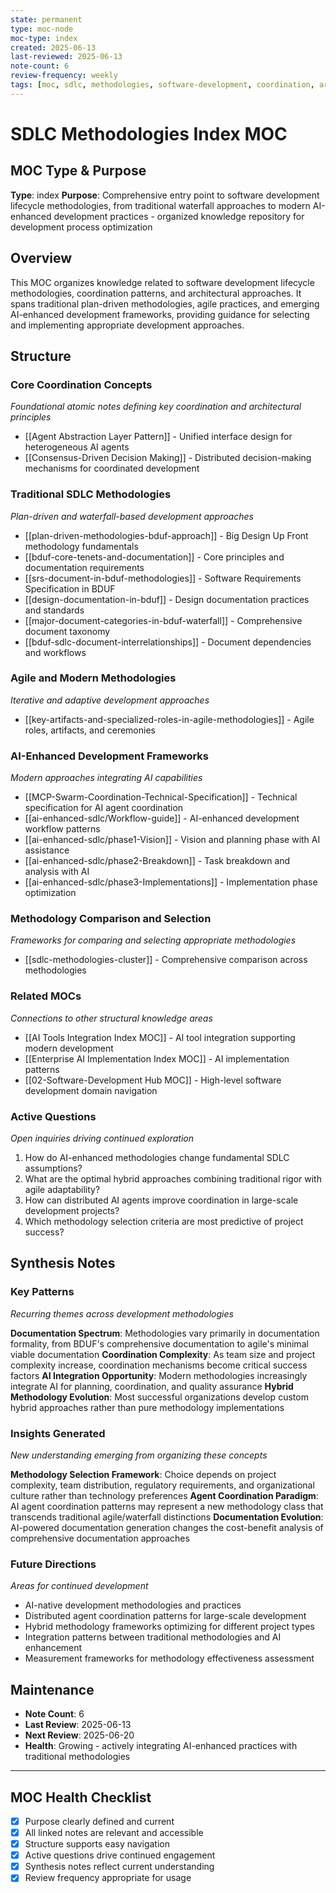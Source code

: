 ```yaml
---
state: permanent
type: moc-node
moc-type: index
created: 2025-06-13
last-reviewed: 2025-06-13
note-count: 6
review-frequency: weekly
tags: [moc, sdlc, methodologies, software-development, coordination, architectural-patterns]
---
```

# SDLC Methodologies Index MOC

## MOC Type & Purpose

**Type**: index
**Purpose**: Comprehensive entry point to software development lifecycle methodologies, from traditional waterfall approaches to modern AI-enhanced development practices - organized knowledge repository for development process optimization

## Overview

This MOC organizes knowledge related to software development lifecycle methodologies, coordination patterns, and architectural approaches. It spans traditional plan-driven methodologies, agile practices, and emerging AI-enhanced development frameworks, providing guidance for selecting and implementing appropriate development approaches.

## Structure

### Core Coordination Concepts
*Foundational atomic notes defining key coordination and architectural principles*

- [[Agent Abstraction Layer Pattern]] - Unified interface design for heterogeneous AI agents
- [[Consensus-Driven Decision Making]] - Distributed decision-making mechanisms for coordinated development

### Traditional SDLC Methodologies
*Plan-driven and waterfall-based development approaches*

- [[plan-driven-methodologies-bduf-approach]] - Big Design Up Front methodology fundamentals
- [[bduf-core-tenets-and-documentation]] - Core principles and documentation requirements
- [[srs-document-in-bduf-methodologies]] - Software Requirements Specification in BDUF
- [[design-documentation-in-bduf]] - Design documentation practices and standards
- [[major-document-categories-in-bduf-waterfall]] - Comprehensive document taxonomy
- [[bduf-sdlc-document-interrelationships]] - Document dependencies and workflows

### Agile and Modern Methodologies
*Iterative and adaptive development approaches*

- [[key-artifacts-and-specialized-roles-in-agile-methodologies]] - Agile roles, artifacts, and ceremonies

### AI-Enhanced Development Frameworks
*Modern approaches integrating AI capabilities*

- [[MCP-Swarm-Coordination-Technical-Specification]] - Technical specification for AI agent coordination
- [[ai-enhanced-sdlc/Workflow-guide]] - AI-enhanced development workflow patterns
- [[ai-enhanced-sdlc/phase1-Vision]] - Vision and planning phase with AI assistance
- [[ai-enhanced-sdlc/phase2-Breakdown]] - Task breakdown and analysis with AI
- [[ai-enhanced-sdlc/phase3-Implementations]] - Implementation phase optimization

### Methodology Comparison and Selection
*Frameworks for comparing and selecting appropriate methodologies*

- [[sdlc-methodologies-cluster]] - Comprehensive comparison across methodologies

### Related MOCs
*Connections to other structural knowledge areas*

- [[AI Tools Integration Index MOC]] - AI tool integration supporting modern development
- [[Enterprise AI Implementation Index MOC]] - AI implementation patterns
- [[02-Software-Development Hub MOC]] - High-level software development domain navigation

### Active Questions
*Open inquiries driving continued exploration*

1. How do AI-enhanced methodologies change fundamental SDLC assumptions?
2. What are the optimal hybrid approaches combining traditional rigor with agile adaptability?
3. How can distributed AI agents improve coordination in large-scale development projects?
4. Which methodology selection criteria are most predictive of project success?

## Synthesis Notes

### Key Patterns
*Recurring themes across development methodologies*

**Documentation Spectrum**: Methodologies vary primarily in documentation formality, from BDUF's comprehensive documentation to agile's minimal viable documentation
**Coordination Complexity**: As team size and project complexity increase, coordination mechanisms become critical success factors
**AI Integration Opportunity**: Modern methodologies increasingly integrate AI for planning, coordination, and quality assurance
**Hybrid Methodology Evolution**: Most successful organizations develop custom hybrid approaches rather than pure methodology implementations

### Insights Generated
*New understanding emerging from organizing these concepts*

**Methodology Selection Framework**: Choice depends on project complexity, team distribution, regulatory requirements, and organizational culture rather than technology preferences
**Agent Coordination Paradigm**: AI agent coordination patterns may represent a new methodology class that transcends traditional agile/waterfall distinctions
**Documentation Evolution**: AI-powered documentation generation changes the cost-benefit analysis of comprehensive documentation approaches

### Future Directions
*Areas for continued development*

- AI-native development methodologies and practices
- Distributed agent coordination patterns for large-scale development
- Hybrid methodology frameworks optimizing for different project types
- Integration patterns between traditional methodologies and AI enhancement
- Measurement frameworks for methodology effectiveness assessment

## Maintenance

- **Note Count**: 6
- **Last Review**: 2025-06-13
- **Next Review**: 2025-06-20
- **Health**: Growing - actively integrating AI-enhanced practices with traditional methodologies

---

## MOC Health Checklist

- [x] Purpose clearly defined and current
- [x] All linked notes are relevant and accessible
- [x] Structure supports easy navigation
- [x] Active questions drive continued engagement
- [x] Synthesis notes reflect current understanding
- [x] Review frequency appropriate for usage
